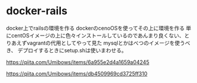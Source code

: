 # docker-rails
docker上でrailsの環境を作る
dockerのcenoOSを使ってその上に環境を作る
単にcentOSイメージの上に色々インストールしているのであんまり良くない、とりあえずvagrantの代用としてやって見た
mysqlとかはべつのイメージを使うべき、
デプロイするときにsetup.shは使いまわせる。

https://qiita.com/Umibows/items/6a955e2d4a1659a04245

https://qiita.com/Umibows/items/db4509969cd3725ff310


